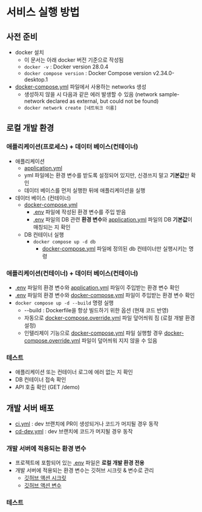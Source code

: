 # 서비스 실행 방법

## 사전 준비

- docker 설치
  - 이 문서는 아래 docker 버전 기준으로 작성됨
  - `docker -v` : Docker version 28.0.4
  - `docker compose version` : Docker Compose version v2.34.0-desktop.1
- [docker-compose.yml](docker-compose.yml) 파일에서 사용하는 networks 생성
  - 생성하지 않을 시 다음과 같은 에러 발생할 수 있음 (network sample-network declared as external, but could not be found)
  - `docker network create [네트워크 이름]` 

## 로컬 개발 환경

### 애플리케이션(프로세스) + 데이터 베이스(컨테이너)

- 애플리케이션
    - [application.yml](src/main/resources/application.yml)
    - yml 파일에는 환경 변수를 받도록 설정되어 있지만, 신경쓰지 말고 **기본값**만 확인
    - 데이터 베이스를 먼저 실행한 뒤에 애플리케이션을 실행
- 데이터 베이스 (컨테이너)
    - [docker-compose.yml](docker-compose.yml)
        - [.env](.env) 파일에 작성된 환경 변수를 주입 받음
        - [.env](.env) 파일의 DB 관련 **환경 변수**와 [application.yml](src/main/resources/application.yml) 파일의 DB **기본값**이 매칭되는 지
          확인
    - DB 컨테이너 실행
        - `docker compose up -d db`
            - [docker-compose.yml](docker-compose.yml) 파일에 정의된 db 컨테이너만 실행시키는 명령

### 애플리케이션(컨테이너) + 데이터 베이스(컨테이너)

- [.env](.env) 파일의 환경 변수와 [application.yml](src/main/resources/application.yml) 파일이 주입받는 환경 변수 확인
- [.env](.env) 파일의 환경 변수와 [docker-compose.yml](docker-compose.yml) 파일이 주입받는 환경 변수 확인
- `docker compose up -d --build` 명령 실행
    - --build : Dockerfile을 항상 빌드하기 위한 옵션 (현재 코드 반영)
    - 자동으로 [docker-compose.override.yml](docker-compose.override.yml) 파일 덮어씌워 짐 (로컬 개발 환경 설정)
    - 인텔리제이 기능으로 [docker-compose.yml](docker-compose.yml) 파일 실행할
      경우 [docker-compose.override.yml](docker-compose.override.yml) 파일이 덮어씌워 지지 않을 수 있음

### 테스트

- 애플리케이션 또는 컨테이너 로그에 에러 없는 지 확인
- DB 컨테이너 접속 확인
- API 호출 확인 (GET /demo)

## 개발 서버 배포

- [ci.yml](.github/workflows/ci.yml) : dev 브랜치에 PR이 생성되거나 코드가 머지될 경우 동작
- [cd-dev.yml](.github/workflows/cd-dev.yml) : dev 브랜치에 코드가 머지될 경우 동작

### 개발 서버에 적용되는 환경 변수

- 프로젝트에 포함되어 있는 [.env](.env) 파일은 **로컬 개발 환경 전용**
- 개발 서버에 적용되는 환경 변수는 깃허브 시크릿 & 변수로 관리
    - [깃허브 액션 시크릿](https://github.com/A-OverFlow/sample-service/settings/secrets/actions)
    - [깃허브 액션 변수](https://github.com/A-OverFlow/sample-service/settings/variables/actions)

### 테스트

